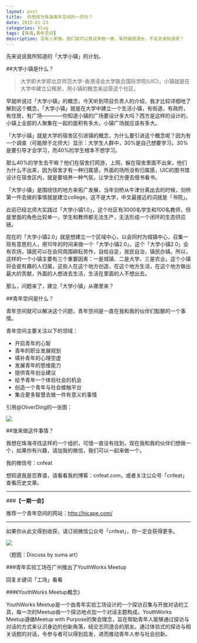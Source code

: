 ```yaml
---
layout: post
title:  你想成为珠海青年空间的一员吗？
date: 2015-01-23
categories: blog
tags: [珠海,青年空间]
description: 没有人来做，我们就可以尝试来做一做，虽然路很漫长，不走走谁知道呢？
---
```


先来说说我所知道的「大学小镇」的计划。

##大学小镇是什么？

>大学即大学即北京师范大学-香港浸会大学联合国际学院(UIC)，小镇就是在大学中建立公租房，用小镇的概念来运营这个社区。

早就听说过「大学小镇」的概念，今天听到项目负责人的介绍，我才比较详细地了解到这个概念，「大学小镇」就是在大学中建立一个生活小镇，有街道，有政府，有住房，有广场————你知道小镇的广场要设计多大吗？西方是这样的设计的，小镇上全部的人聚集在一起的面积有多大，小镇广场就应该有多大。

「大学小镇」就是大学的宿舍区引进镇的概念，为什么要引进这个概念呢？因为有一个调查（可能限于北师大）显示：大学生人群中，30%是自己想要学习，30%是要引导才会学习，而40%的学生根本不想学习。

那么40%的学生去干嘛？他们在宿舍打网游，上网，躲在宿舍里面不出来，他们为什么不出来，因为宿舍才有一种归属感，外面的场所没有归属感，UIC的图书馆设计在宿舍区内，就是要培养一种气氛，让学生们方便去借书看书。

「大学小镇」是围绕住的地方来拓广发展，当年剑桥从牛津分离出去的时候，剑桥第一件去做的事情就是建立college，这不是大学，中文最接近的词就是「书院」。

此前已经北师大实践过「大学小镇1.0」，这个社区有3000名学生和100名教师，但是里面的角色比较单一，学生和教师都无法生产，无法形成一个闭环的生态供应链。

现在的「大学小镇2.0」就是想建立一个区域中心，以会同村为城镇中心，召集一班有意思的人，用10年的时间来做一个「大学小镇2.0」，这个「大学小镇2.0」会有农场，镇民可以在会同周围耕耘劳作，自给自足，居民自治，镇民办镇。所以，这样的一个小镇主要有三个重要因素：一是城镇、二是大学、三是农业。这个小镇将会是有趣的人归属，这些人在这个地方创造，在这个地方生活，在这个地方做出最大的贡献，外面的人想进去生活，生活在里面的人不想出去。

那么，问题来了，建立「大学小镇」从哪里来？

##青年空间是什么？

青年空间就可以解决这个问题，青年空间是一直在我和我的伙伴们酝酿的一个事情。

青年空间主要关注以下的领域：

- 开启青年的心智
- 青年的职业发展规划
- 填补青年的心理空虚
- 发展青年的思维能力
- 提供青年创业建议
- 给予青年一个体验社会的机会
- 创造一个青年与社会接触平台
- 集合更多智慧去做一件有意义的事情

引用@OliverDing的一张图：

![](http://cnfeat.qiniudn.com/youth_space_12292012.png)

##谁来做这件事情？

我想在珠海寻找这样的一个组织，可惜一直没有找到，现在我和我的伙伴们想做一个，如果你有兴趣，请加我的微信，我们可以一起来做一个。

我的微信号：cnfeat

想知道我是否靠谱，请看看我的博客：cnfeat.com，或者关注公众号「cnfeat」查看历史文章。

---

###**【一期一会】**

推荐一个青年空间的网站：http://hicape.com/

----

如果你从此文得到收获，请订阅微信公众号「cnfeat」，你一定会获得更多。

![](http://7d9mjz.com1.z0.glb.clouddn.com/2014-12-15.jpg)

（题图：Discuss by suma art）

###青年实验工场在广州推出了YouthWorks Meetup

回复关键词「工场」看看

###《YouthWorks Meetup概念》

YouthWorks Meetup是一个由青年实验工场设计的一个探访召集与开放对话的工具，每一次的Meetup由一个探访地点加一个对话主题构成。YouthWorks Meetup遵循Meetup with Purpose的聚会理念，旨在帮助青年人能够通过探访与对话的方式来认识身边的创新角落，结交志同道合的朋友。通过体验式的探访与相关话题的对话，令参与者可以得到启发，进而推动青年人参与社会创新。










